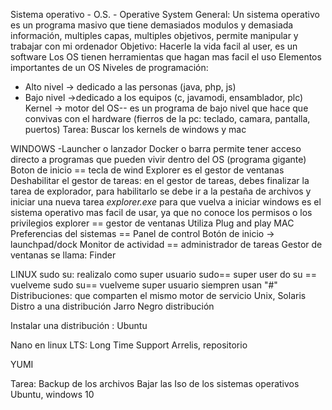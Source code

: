 Sistema operativo - O.S. - Operative System
General:
Un sistema operativo es un programa masivo que tiene demasiados modulos y demasiada información, multiples capas, multiples objetivos, permite manipular y trabajar con mi ordenador
Objetivo: Hacerle la vida facil al user, es un software
Los OS tienen herramientas que hagan mas facil el uso
Elementos importantes de un OS
Niveles de programación: 
- Alto nivel -> dedicado a las personas (java, php, js)
- Bajo nivel ->dedicado a los equipos (c, javamodi, ensamblador, plc)
Kernel -> motor del OS-- es un programa de bajo nivel que hace que convivas con el hardware (fierros de la pc: teclado, camara, pantalla, puertos)
Tarea: Buscar los kernels de windows y mac


WINDOWS
-Launcher o lanzador
Docker o barra permite tener acceso directo a programas que pueden vivir dentro del OS (programa gigante)
Boton de inicio == tecla de wind
Explorer es el gestor de ventanas
Deshabilitar el gestor de tareas: en el gestor de tareas, debes finalizar la tarea de explorador, para habilitarlo se debe ir a la pestaña de archivos y iniciar una nueva tarea 
*explorer.exe* para que vuelva a iniciar
windows es el sistema operativo mas facil de usar, ya que no conoce los permisos o los privilegios 
explorer == gestor de ventanas
Utiliza Plug and play
MAC
Preferencias del sistemas == Panel de control
Botón de inicio -> launchpad/dock
Monitor de actividad == administrador de tareas
Gestor de ventanas se llama: Finder


LINUX
sudo su: realizalo como super usuario 
sudo== super user do
su == vuelveme
sudo su== vuelveme super usuario
siempren usan "#"
Distribuciones: que comparten el mismo motor de servicio
Unix, Solaris
Distro a una distribución
Jarro Negro distribución

Instalar una distribución : Ubuntu

Nano en linux
LTS: Long Time Support
Arrelis, repositorio


YUMI

Tarea: Backup de los archivos
Bajar las Iso de los sistemas operativos
Ubuntu, windows 10





